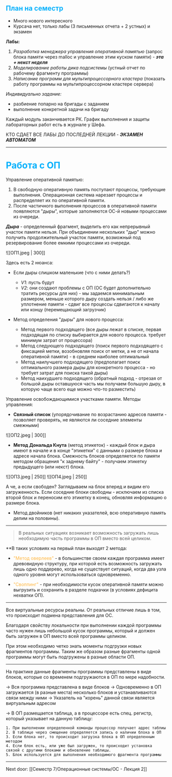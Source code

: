 ## <font style="color:#03b1fc" >План на семестр</font>

- Много нового интересного 
- Курсача нет, только лабы (3 письменных отчета + 2 устных) и экзамен

**Лабы:**
1. *Разработка менеджера управления оперативной памятью* (запрос блока памяти через malloc и управление этим куском памяти) - ***эта + некст неделя***
2. *Моделирование работы дика подсистемы* (устный отчет по рабочему фрагменту программы)
3. *Написание программ для мультипроцессорного кластера* (показать работу программы на мультипроцессорном кластере сервера)

*Индивидуально задание:*
- разбиение попарно на бригады с заданием 
- выполнение конкретной задачи на бригаду

Каждый модуль заканчивается РК. 
График выполнения и защиты лабораторных работ есть в журнале у Шефа.

КТО СДАЕТ ВСЕ ЛАБЫ ДО ПОСЛЕДНЕЙ ЛЕКЦИИ - ***ЭКЗАМЕН АВТОМАТОМ***

---
# <font style="color:#03b1fc">Работа с ОП</font>

Управление оперативной памятью:

1. В свободную оперативную память поступают процессы, требующие выполнения. Операционная система нарезает процессы и распределяет их по оперативной памяти.
2. После частичного выполнения процессов в оперативной памяти появляются "дыры", которые заполняются ОС-й новыми процессами из очереди.

***Дыра*** - определенный фрагмент, выделить его как непрерывный участок памяти нельзя. При объединении нескольких "дыр" можно получить продолжительный участок памяти, возможный под резервирование более емкими процессами из очереди.

![[ОП1.jpeg | 300]]

Здесь есть 2 нюанса:
- Если дыры слишком маленькие (что с ними делать?)
	- *V1*: пусть будут
	- *V2*: они создают проблемы с ОП (ОС будет дополнительно тратить ресурсы для них) - мы задаемся минимальным размером, меньше которого дыру создать нельзя / либо же уплотнение памяти - сдвиг все процессы сдвигаются к началу или концу (перемещающий загрузчик)

- Метод определения "дыры" для нового процесса:
	- Метод первого подходящего (все дыры лежат в списке, первая подходящая по списку выбирается для нового процесса. требует минимум затрат от процессора)
	- Метод следующего подходящего (поиск первого подходящего с фиксацией метки, возобновляя поиск от метки, а не от начала оперативной памяти) - в среднем наиболее оптимальный
	- Метод наилучшего подходящего (предполагает поиск оптимального размера дыры для конкретного процесса - но требует затрат для поиска такой дыры)
	- Метод наихудшего подходящего (обратный подход - отрезая от большой дыры оставшуюся часть мы получаем большую дыру, в которую чаще всего еще можно что-то разместить)


Управление освобождающимися участками памяти. Методы управления:

- **Связный список** (упорядочивание по возрастанию адресов памяти - позволяет проверять, не являются ли соседние элементы смежными)

![[ОП2.jpeg | 300]]

- **Метод Дональда Кнута** (метод этикеток) - каждый блок и дыра имеют в начале и в конце "этикетки" с данными о размере блока и адресе начала блока. Смежность блоков определяется по памяти методом обращения "к заднему байту" - получаем этикетку предыдущего (или некст) блока.

![[ОП3.jpeg | 250]] ![[ОП4.jpeg | 250]]

А че, а если свободен? Заглядываем на блок вперед и видим его загруженность. Если соседние блоки свободны - исключаем из списка второй блок и переносим его этикетку в конец, обновляя информацию о размере блока.

- Метод двойников (нет никаких указателей, всю оперативную память делим на половины).

---

> В реальных ситуациях возникает возможность загружать лишь необходимую часть программы в ОП вместо всей целиком. 

**В таких условиях на первый план выходят 2 метода: 

- <font style="color:#ffb640">"Метод оверлеев"</font> - в большинстве своем каждая программа имеет древовидную структуру, при которой есть возможность загружать лишь одно поддерево, когда не существует ситуаций, когда два узла одного уровня могут использоваться одновременно.

- <font style="color:#ffb640">"Своппинг"</font> - при необходимости кусок оперативной памяти можно выгрузить и сохранить в разделе подкачки (в условиях дефицита нехватки ОП).

---

Все виртуальные ресурсы реальны. От реальных отличие лишь в том, что происходит подмена представления для ОС. 

Благодаря свойству локальности при выполнении каждой программы часто нужен лишь небольшой кусок программы, который и должен быть загружен в ОП вместо всей программы целиком. 

При этом необходимо четко знать моменты подгрузки новых фрагментов программы. Таким же образом разные фрагменты одной программы могут быть подгружены в разные области ОП. 

---

На практике данные фрагменты программы представлены в виде блоков, которые со временем подгружаются в ОП по мере надобности. 

-> Вся программа представлена в виде блоков
-> Одновременно в ОП загружается (в разные места) несколько блоков и устанавливаются связи между ними
-> Указатель на "корень" данной связи является виртуальным адресом

-> В ОП размещается таблица, а в процессоре есть спец. регистр, который указывает на данную таблицу:

	1. При выполнении определенной команды процессор получает адрес таблиы
	2. В таблице через смещение определяется запись о наличии блока в ОП 
	3. Если блока нет, то происходит загрузка блока в ОП определенным методом
	4. Если блок есть, или уже был загружен, то происходит установка связей с другими блоками и обновление таблицы. 
	5. Блок используется для выполнения необходимого фрагмента программы 

---

Next door: [[Семестр 7/Операционные системы/ОС - Лекция 2]]
